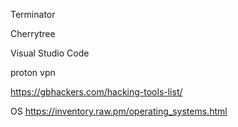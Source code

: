 Terminator

Cherrytree

Visual Studio Code

proton vpn

https://gbhackers.com/hacking-tools-list/

OS
https://inventory.raw.pm/operating_systems.html
